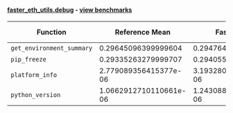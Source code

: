 #### [faster_eth_utils.debug](https://github.com/BobTheBuidler/faster-eth-utils/blob/BobTheBuidler-patch-4/faster_eth_utils/debug.py) - [view benchmarks](https://github.com/BobTheBuidler/faster-eth-utils/blob/BobTheBuidler-patch-4/benchmarks/test_debug_benchmarks.py)

| Function | Reference Mean | Faster Mean | % Change | Speedup (%) | x Faster | Faster |
|----------|---------------|-------------|----------|-------------|----------|--------|
| `get_environment_summary` | 0.29645096399999604 | 0.29476400180000156 | 0.57% | 0.57% | 1.01x | ✅ |
| `pip_freeze` | 0.29335263279999707 | 0.2940558509999846 | -0.24% | -0.24% | 1.00x | ❌ |
| `platform_info` | 2.779089356415377e-06 | 3.1932807190470065e-06 | -14.90% | -12.97% | 0.87x | ❌ |
| `python_version` | 1.0662912710110661e-06 | 1.2430887195861075e-06 | -16.58% | -14.22% | 0.86x | ❌ |
